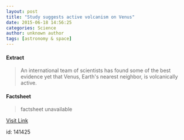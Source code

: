 ```yaml
---
layout: post
title: "Study suggests active volcanism on Venus"
date: 2015-06-18 14:56:25
categories: Science
author: unknown author
tags: [astronomy & space]
---
```



#### Extract
>An international team of scientists has found some of the best evidence yet that Venus, Earth's nearest neighbor, is volcanically active.

#### Factsheet
>factsheet unavailable

[Visit Link](http://phys.org/news353843766.html)

id:  141425
